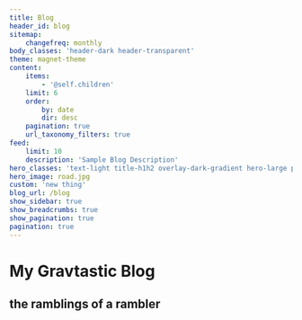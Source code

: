 ```yaml
---
title: Blog
header_id: blog
sitemap:
    changefreq: monthly
body_classes: 'header-dark header-transparent'
theme: magnet-theme
content:
    items:
        - '@self.children'
    limit: 6
    order:
        by: date
        dir: desc
    pagination: true
    url_taxonomy_filters: true
feed:
    limit: 10
    description: 'Sample Blog Description'
hero_classes: 'text-light title-h1h2 overlay-dark-gradient hero-large parallax'
hero_image: road.jpg
custom: 'new thing'
blog_url: /blog
show_sidebar: true
show_breadcrumbs: true
show_pagination: true
pagination: true
---
```


# My **Grav**tastic Blog
## the ramblings of a rambler
